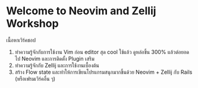 # Welcome to Neovim and Zellij Workshop

เนื้อหาเวิร์คชอป

1. ทำความรู้จักกับการใช้งาน Vim ก่อน editor สุด cool ใช้แล้ว ดูหล่อขึ้น 300% แล้วต่อยอดไป
   Neovim และการติดตั้ง Plugin เสริม
1. ทำความรู้จักกับ Zellij และการใช้งานเบื้องต้น
1. สร้าง Flow state และทำให้การเขียนโปรแกรมสนุกมากขึ้นด้วย Neovim + Zellij กับ Rails
   (หรือเฟรมเวิร์คอื่น ๆ)

